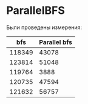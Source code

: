# ParallelBFS

Были проведены измерения:

| bfs     | Parallel bfs |
|---------|--------------|
| 118349  | 43078        |
| 123814  | 51048        |
| 119764  | 3888         |
| 120735  | 47594        |
| 121632  | 56757        |
